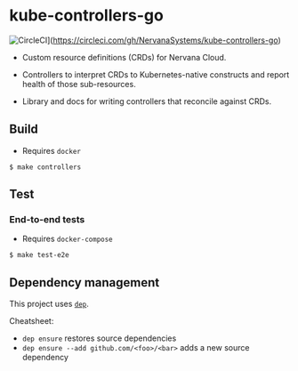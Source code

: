 # kube-controllers-go

![CircleCI](https://circleci.com/gh/NervanaSystems/kube-controllers-go.svg?style=svg&circle-token=9c029b14f7156dec846307b9f58c2f72ad80484e)](https://circleci.com/gh/NervanaSystems/kube-controllers-go)

- Custom resource definitions (CRDs) for Nervana Cloud.

- Controllers to interpret CRDs to Kubernetes-native constructs and
  report health of those sub-resources.

- Library and docs for writing controllers that reconcile against CRDs.

## Build

- Requires `docker`

```
$ make controllers
```

## Test

### End-to-end tests

- Requires `docker-compose`

```
$ make test-e2e
```

## Dependency management

This project uses [`dep`](https://github.com/golang/dep).

Cheatsheet:
- `dep ensure` restores source dependencies
- `dep ensure --add github.com/<foo>/<bar>` adds a new source dependency
